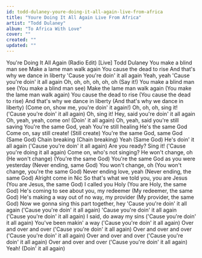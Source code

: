 ```yaml
---
id: todd-dulaney-youre-doing-it-all-again-live-from-africa
title: "Youre Doing It All Again Live From Africa"
artist: "Todd Dulaney"
album: "To Africa With Love"
cover: ""
created: ""
updated: ""
---
```


You're Doing It All Again (Radio Edit) [Live]
Todd Dulaney
You make a blind man see
Make a lame man walk again
You cause the dead to rise
And that's why we dance in liberty
'Cause you're doin' it all again
Yeah, yeah
'Cause you're doin' it all again
Oh, oh, oh, oh, oh, oh
(Say it!)
You make a blind man see (You make a blind man see)
Make the lame man walk again (You make the lame man walk again)
You cause the dead to rise (You cause the dead to rise)
And that's why we dance in liberty (And that's why we dance in liberty)
(Come on, show me, you're doin' it again!)
Oh, oh, oh, sing it!
('Cause you're doin' it all again)
Oh, sing it!
Hey, said you're doin' it all again
Oh, yeah, yeah, come on! (Doin' it all again)
Oh, yeah, said you're still saving
You're the same God, yeah
You're still healing
He's the same God
Come on, say still create! (Still create)
You're the same God, same God (Same God)
Chain breaking (Chain breaking)
Yeah (Same God)
He's doin' it all again
('Cause you're doin' it all again)
Are you ready? Sing it!
('Cause you're doing it all again)
Come on, who's not singing?
He won't change, oh (He won't change)
(You're the same God)
You're the same God as you were yesterday
(Never ending, same God)
You won't change, oh
(You won't change, you're the same God)
Never ending love, yeah
(Never ending, the same God)
Alright come in Nic
So that's what we told you, you are Jesus
(You are Jesus, the same God)
I called you Holy
(You are Holy, the same God)
He's coming to see about you, my redeemer
(My redeemer, the same God)
He's making a way out of no way, my provider
(My provider, the same God)
Now we gonna sing this part together, hey
'Cause you're doin' it all again
('Cause you're doin' it all again)
'Cause you're doin' it all again
('Cause you're doin' it all again)
I said, do away my sins
('Cause you're doin' it all again)
You've been makin' a way
('Cause you're doin' it all again)
Over and over and over
('Cause you're doin' it all again)
Over and over and over
('Cause you're doin' it all again)
Over and over and over
('Cause you're doin' it all again)
Over and over and over
('Cause you're doin' it all again)
Yeah!
(Doin' it all again)